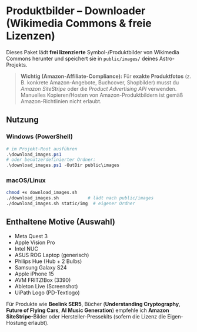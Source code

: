 # Produktbilder – Downloader (Wikimedia Commons & freie Lizenzen)

Dieses Paket lädt **frei lizenzierte** Symbol-/Produktbilder von Wikimedia Commons herunter
und speichert sie in `public/images/` deines Astro-Projekts.

> **Wichtig (Amazon-Affiliate-Compliance):** Für **exakte Produktfotos** (z. B. konkrete Amazon-Angebote,
> Buchcover, Shopbilder) musst du *Amazon SiteStripe* oder die *Product Advertising API*
> verwenden. Manuelles Kopieren/Hosten von Amazon-Produktbildern ist gemäß Amazon-Richtlinien nicht erlaubt.

## Nutzung

### Windows (PowerShell)
```powershell
# im Projekt-Root ausführen
.\download_images.ps1
# oder benutzerdefinierter Ordner:
.\download_images.ps1 -OutDir public\images
```

### macOS/Linux
```bash
chmod +x download_images.sh
./download_images.sh           # lädt nach public/images
./download_images.sh static/img  # eigener Ordner
```

## Enthaltene Motive (Auswahl)
- Meta Quest 3
- Apple Vision Pro
- Intel NUC
- ASUS ROG Laptop (generisch)
- Philips Hue (Hub + 2 Bulbs)
- Samsung Galaxy S24
- Apple iPhone 15
- AVM FRITZ!Box (3390)
- Ableton Live (Screenshot)
- UiPath Logo (PD-Textlogo)

Für Produkte wie **Beelink SER5**, Bücher (**Understanding Cryptography**, **Future of Flying Cars**, **AI Music Generation**)
empfehle ich **Amazon SiteStripe**-Bilder oder Hersteller-Pressekits (sofern die Lizenz die Eigen-Hostung erlaubt).
